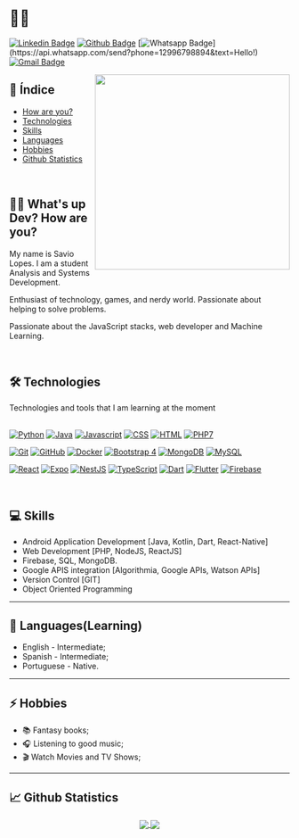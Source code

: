 # :man_technologist: 

[![Linkedin Badge](https://img.shields.io/badge/savio-lopes-blue?style=flat-square&logo=Linkedin&logoColor=white&link=https://https://www.linkedin.com/in/savio-lopes/)](https://www.linkedin.com/in/savio-lopes/) 
[![Github Badge](https://img.shields.io/badge/-Github-000?style=flat-square&logo=Github&logoColor=white&link=https://github.com/savio-2-lopes)](https://github.com/savio-2-lopes)
[![Whatsapp Badge](https://img.shields.io/badge/-Whatsapp-4CA143?style=flat-square&labelColor=4CA143&logo=whatsapp&logoColor=white&link=https://api.whatsapp.com/send?phone=12996798894&text=Hello!)](https://api.whatsapp.com/send?phone=12996798894&text=Hello!)
[![Gmail Badge](https://img.shields.io/badge/-Gmail-c14438?style=flat-square&logo=Gmail&logoColor=white&link=mailto:savioaugulopes@gmail.com)](mailto:savioaugulopes@gmail.com)

<img align="right" src="https://whybluehost.com/wp-content/uploads/2020/04/gif-1.gif" width="350px;"/>


## :pushpin: Índice

- [How are you?](#sobre)
- [Technologies](#tech)
- [Skills](#skill)
- [Languages](#lang)
- [Hobbies](#hobbie)
- [Github Statistics](#stats)

<br>

<a id="sobre"></a>

## 👋🏽 What's up Dev? How are you?


My name is Savio Lopes. I am a student Analysis and Systems Development. 

Enthusiast of technology, games, and nerdy world. Passionate about helping to solve problems. 

Passionate about the JavaScript stacks, web developer and Machine Learning.

<br>

<a id="tech"></a>

<h2> 🛠 Technologies<br></h2>

Technologies and tools that I am learning at the moment
 <br><br>


[![Python](https://img.shields.io/badge/-Python-2E2EFE?style=flat-square&logo=Python&logoColor=white&link=https://www.python.org/)](https://www.python.org/)
[![Java](https://img.shields.io/badge/-Java-FF0000?style=flat-square&logo=Java&logoColor=white&link=https://www.java.com/pt_BR/)](https://www.java.com/pt_BR/)
[![Javascript](http://img.shields.io/badge/-Javascript-C5C204?style=flat-square&logo=Javascript&logoColor=white&link=https://www.javascript.com/)](https://www.javascript.com/t)
[![CSS](http://img.shields.io/badge/-CSS-0000FF?style=flat-square&logo=CSS3&logoColor=white&https://developer.mozilla.org/pt-BR/docs/Web/CSS)](https://developer.mozilla.org/pt-BR/docs/Web/CSS)
[![HTML](http://img.shields.io/badge/-HTML-E88726?style=flat-square&logo=HTML5&logoColor=white&link=https://developer.mozilla.org/pt-BR/docs/Web/HTML)](https://developer.mozilla.org/pt-BR/docs/Web/HTML)
[![PHP7](http://img.shields.io/badge/-PHP-0000FF?style=flat-square&logo=php&logoColor=white&link=https://www.php.net/)](https://www.php.net/)

[![Git](https://img.shields.io/badge/-Git-FF0000?style=flat-square&logo=git&logoColor=white&link=https://git-scm.com/)](https://git-scm.com/)
[![GitHub](https://img.shields.io/badge/-GitHub-000?style=flat-square&logo=github&logoColor=white&link=https://github.com/)](https://github.com/)
[![Docker](https://img.shields.io/badge/-Docker-0000FF?style=flat-square&logo=docker&logoColor=white&link=https://www.docker.com/)](https://www.docker.com/)
[![Bootstrap 4](https://img.shields.io/badge/-Bootstrap-0000FF?style=flat-square&logo=bootstrap&logoColor=white&link=https://getbootstrap.com/)](https://getbootstrap.com/)
[![MongoDB](https://img.shields.io/badge/-Mongodb-227025?style=flat-square&logo=mongodb&logoColor=white&link=https://www.mongodb.com/)](https://www.mongodb.com/)
[![MySQL](https://img.shields.io/badge/-MySQL-0000FF?style=flat-square&logo=MySQL&logoColor=white&link=https://www.mysql.com/)](https://www.mysql.com/)

[![React](https://img.shields.io/badge/-React-0000FF?style=flat-square&logo=react&logoColor=white&link=https://pt-br.reactjs.org/)](https://pt-br.reactjs.org/)
[![Expo](https://img.shields.io/badge/-Expo-070707?style=flat-square&logo=expo&logoColor=white&link=https://expo.io/)](https://expo.io/)
[![NestJS](https://img.shields.io/badge/-Nestjs-FF0000?style=flat-square&logo=nestjs&logoColor=white&link=https://nestjs.com/)](https://nestjs.com/)
[![TypeScript](https://img.shields.io/badge/-TypeScript-0000FF?style=flat-square&logo=typescript&logoColor=white&link=https://www.typescriptlang.org/)](https://www.typescriptlang.org/)
[![Dart](https://img.shields.io/badge/-Dart-0000FF?style=flat-square&logo=dart&logoColor=white&link=https://dart.dev/)](https://dart.dev/)
[![Flutter](https://img.shields.io/badge/-Flutter-0000FF?style=flat-square&logo=flutter&logoColor=white&link=https://flutter.dev/)](https://flutter.dev/)
[![Firebase](https://img.shields.io/badge/-Firebase-E88726?style=flat-square&logo=firebase&logoColor=white&link=https://firebase.google.com/?hl=pt-br)](https://firebase.google.com/?hl=pt-br)

<br>

<a id="skill"></a>

<h2>💻 Skills</h2>
 
* Android Application Development [Java, Kotlin, Dart, React-Native]
* Web Development [PHP, NodeJS, ReactJS]
* Firebase, SQL, MongoDB.
* Google APIS integration [Algorithmia, Google APIs, Watson APIs]
* Version Control [GIT]
* Object Oriented Programming

---


<a id="lang"></a>

<h2>💬 Languages(Learning)</h2>
 <ul>
  <li>English - Intermediate;</li>
  <li>Spanish - Intermediate;</li>
  <li>Portuguese - Native.</li>
</ul>

---

<a id="hobbie"></a>

<h2>⚡ Hobbies</h2>
<ul>
 <li>📚 Fantasy books;</li>
 <li>🎧 Listening to good music;</li>
 <li>🎬 Watch Movies and TV Shows;</li>
</ul>

---

<a id="stats"></a>

<h2>📈 Github Statistics</h2>
  <div align="center"> 
     <a href="">
      <img align="center" src="https://github-readme-stats-sigma-five.vercel.app/api?username=savio-2-lopes&show_icons=true&include_all_commits=true&count_private=true&theme=react&line_height=40" />
    </a>
    <a href="">
      <img align="center" src="https://github-readme-stats.vercel.app/api/top-langs/?username=savio-2-lopes&theme=react&line_height=40&hide=css"/>
    </a>
</div
<br/>
